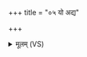 +++
title = "०५ यो अद्य"

+++
<details><summary>मूलम् (VS)</summary>

यो अ॒द्य स्ते॒न आय॑ति॒ स संपि॑ष्टो॒ अपा॑यति।  
प॒थाम॑पध्वं॒सेनै॒त्विन्द्रो॒ वज्रे॑ण हन्तु॒ तम् ॥
</details>